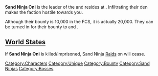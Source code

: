 **Sand Ninja Oni** is the leader of the [](Sand_Ninjas.md) and resides at [](Cactus_Den.md). Infiltrating their den makes the [](Sand_Ninjas.md) faction hostile towards you.

Although their bounty is 10,000 in the FCS, it is actually 20,000. They
can be turned in for their bounty to [](03%20-%20Projects%20&%20Wikis/Kenshi/Kenshi%20Wiki/Kenshi%20Wiki%20Template/United_Cities.md) and [](Traders_Guild.md).

## [World States](World_States.md "wikilink")

If **Sand Ninja Oni** is killed/imprisoned, Sand Ninja
[Raids](Ninja_Raid.md "wikilink") on [](Guide_to_Building_an_Outpost.md) will cease.

[Category:Characters](Category:Characters "wikilink")
[Category:Unique](Category:Unique "wikilink")
[Category:Bounty](Category:Bounty "wikilink") [Category:Sand
Ninjas](Category:Sand_Ninjas "wikilink")
[Category:Bosses](Category:Bosses "wikilink")